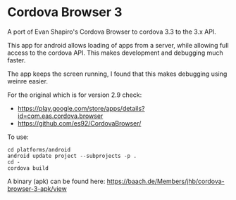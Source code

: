 Cordova Browser 3
=================

A port of Evan Shapiro's Cordova Browser to cordova 3.3 to the 3.x API. 

This app for android allows loading of apps from a server, while allowing 
full access to the cordova API. This makes development and debugging much faster. 

The app keeps the screen running, I found that this makes debugging using weinre easier.

For the original which is for version 2.9 check:

- https://play.google.com/store/apps/details?id=com.eas.cordova.browser
- https://github.com/es92/CordovaBrowser/

To use:

    cd platforms/android
    android update project --subprojects -p .
    cd -
    cordova build

A binary (apk) can be found here: https://baach.de/Members/jhb/cordova-browser-3-apk/view    
